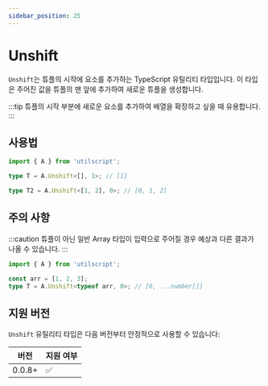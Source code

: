 ```yaml
---
sidebar_position: 25
---
```


# Unshift

`Unshift`는 튜플의 시작에 요소를 추가하는 TypeScript 유틸리티 타입입니다. 이 타입은 주어진 값을 튜플의 맨 앞에 추가하여 새로운 튜플을 생성합니다.

:::tip
튜플의 시작 부분에 새로운 요소를 추가하여 배열을 확장하고 싶을 때 유용합니다.
:::

## 사용법

```ts
import { A } from 'utilscript';

type T = A.Unshift<[], 1>; // [1]

type T2 = A.Unshift<[1, 2], 0>; // [0, 1, 2]
```

## 주의 사항

:::caution
튜플이 아닌 일반 Array 타입이 입력으로 주어질 경우 예상과 다른 결과가 나올 수 있습니다.
:::

```ts
import { A } from 'utilscript';

const arr = [1, 2, 3];
type T = A.Unshift<typeof arr, 0>; // [0, ...number[]]
```

## 지원 버전

`Unshift` 유틸리티 타입은 다음 버전부터 안정적으로 사용할 수 있습니다:

| 버전   | 지원 여부 |
| ------ | --------- |
| 0.0.8+ | ✅        |
